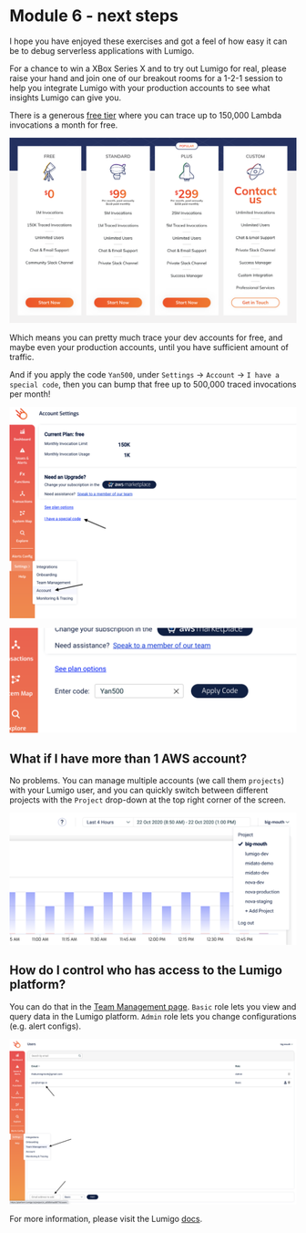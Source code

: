 # Module 6 - next steps

I hope you have enjoyed these exercises and got a feel of how easy it can be to debug serverless applications with Lumigo.

For a chance to win a XBox Series X and to try out Lumigo for real, please raise your hand and join one of our breakout rooms for a 1-2-1 session to help you integrate Lumigo with your production accounts to see what insights Lumigo can give you.

There is a generous [free tier](https://lumigo.io/pricing) where you can trace up to 150,000 Lambda invocations a month for free.

![lumigo pricing](./images/mod06-lumigo-pricing.png)

Which means you can pretty much trace your dev accounts for free, and maybe even your production accounts, until you have sufficient amount of traffic.

And if you apply the code `Yan500`, under `Settings` -> `Account` -> `I have a special code`, then you can bump that free up to 500,000 traced invocations per month!

![lumigo account](./images/mod06-lumigo-account-settings.png)

![Yan500](./images/mod06-lumigo-yan500.png)

## What if I have more than 1 AWS account?

No problems. You can manage multiple accounts (we call them `projects`) with your Lumigo user, and you can quickly switch between different projects with the `Project` drop-down at the top right corner of the screen.

![projects](./images/mod06-lumigo-projects.png)

## How do I control who has access to the Lumigo platform?

You can do that in the [Team Management page](https://platform.lumigo.io/users). `Basic` role lets you view and query data in the Lumigo platform. `Admin` role lets you change configurations (e.g. alert configs).

![users](./images/mod06-lumigo-users.png)

For more information, please visit the Lumigo [docs](https://docs.lumigo.io/docs).
